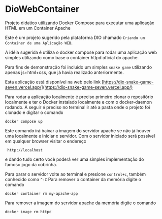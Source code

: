 # DioWebContainer
Projeto didatico utilizando Docker Compose para executar uma aplicação HTML em um Container Apache

Este é um projeto sugerido pela plataforma DIO chamado `Criando um Container de uma Aplicação WEB`.

A idéia sugerida é utiliza o docker compose para rodar uma aplicação web simples utilizando como 
base o container httpd oficial do apache.

Para fins de demonstração foi incluido um simples `snake game` utilizando apenas js+html+css, que já havia 
realizado anteriormente.

Esta aplicação está disponível na web pelo link [https://dio-snake-game-seven.vercel.app/](https://dio-snake-game-seven.vercel.app/)

Para rodar a aplicação localmente é preciso primeiro clonar o repositório localmente e 
ter o Docker instalado localmente e com o docker-daemon rodando.
A seguir é preciso no terminal ir até a pasta onde o projeto foi clonado e digitar o comando

``` docker compose up ``` 

Este comando irá baixar a imagem do servidor apache se não já houver uma localmente e iniciar o servidor.
Com o servidor iniciado será possível em qualquer browser visitar o endereço

``` http://localhost```

e dando tudo certo você poderá ver uma simples implementação do famoso jogo da cobrinha.

Para parar o servidor volte ao terminal e presione `control+c`, também conhecido como `^-C`
Para remover o container da memória digite o comando

```
docker container rm my-apache-app
```

Para remover a imagem do servidor apache da memória digite o comando

```
docker image rm httpd
```




